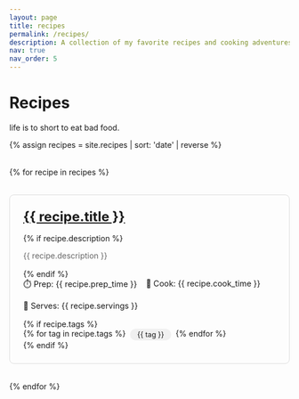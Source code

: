 ```yaml
---
layout: page
title: recipes
permalink: /recipes/
description: A collection of my favorite recipes and cooking adventures.
nav: true
nav_order: 5
---
```


# Recipes

life is to short to eat bad food.

{% assign recipes = site.recipes | sort: 'date' | reverse %}

<div class="recipes">
{% for recipe in recipes %}
  <div class="recipe-card">
    <h2><a href="{{ recipe.url | relative_url }}">{{ recipe.title }}</a></h2>
    {% if recipe.description %}
    <p class="description">{{ recipe.description }}</p>
    {% endif %}
    <div class="recipe-meta">
      <span class="prep-time">⏱️ Prep: {{ recipe.prep_time }}</span>
      <span class="cook-time">🍳 Cook: {{ recipe.cook_time }}</span>
      <span class="servings">👥 Serves: {{ recipe.servings }}</span>
    </div>
    {% if recipe.tags %}
    <div class="tags">
      {% for tag in recipe.tags %}
        <span class="tag">{{ tag }}</span>
      {% endfor %}
    </div>
    {% endif %}
  </div>
{% endfor %}
</div>

<style>
.recipes {
  display: grid;
  grid-template-columns: repeat(auto-fill, minmax(300px, 1fr));
  gap: 2rem;
  margin-top: 2rem;
}

.recipe-card {
  border: 1px solid #ddd;
  border-radius: 8px;
  padding: 1.5rem;
  transition: transform 0.2s ease-in-out;
}

.recipe-card:hover {
  transform: translateY(-5px);
  box-shadow: 0 5px 15px rgba(0,0,0,0.1);
}

.recipe-card h2 {
  margin: 0 0 1rem 0;
  font-size: 1.5rem;
}

.recipe-card .description {
  color: #666;
  margin-bottom: 1rem;
}

.recipe-meta {
  display: flex;
  gap: 1rem;
  flex-wrap: wrap;
  margin-bottom: 1rem;
  font-size: 0.9rem;
}

.tags {
  display: flex;
  gap: 0.5rem;
  flex-wrap: wrap;
}

.tag {
  background: #f0f0f0;
  padding: 0.2rem 0.8rem;
  border-radius: 15px;
  font-size: 0.8rem;
}
</style> 